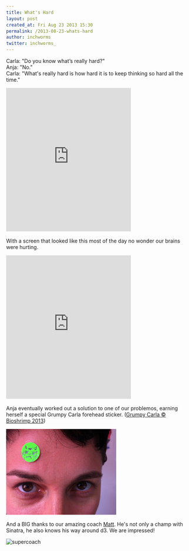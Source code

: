 ```yaml
---
title: What's Hard
layout: post
created_at: Fri Aug 23 2013 15:30
permalink: /2013-08-23-whats-hard
author: inchworms
twitter: inchworms_
---
```


Carla: "Do you know what’s really hard?"</br>
Anja: "No."</br>
Carla: "What's really hard is how hard it is to keep thinking so hard all the time."</br>

<iframe src="http://loopc.am/bioshrimp/loops/headdesking-hard.widget" width="340" height="390" scrolling="no" frameborder="no" allowTransparency="true"></iframe>

With a screen that looked like this most of the day no wonder our brains were hurting.

<iframe src="http://loopc.am/tyranja/loops/15.widget" width="340" height="390" scrolling="no" frameborder="no" allowTransparency="true"></iframe>

Anja eventually worked out a solution to one of our problemos, earning herself a special Grumpy Carla forehead sticker. ([Grumpy Carla © Bioshrimp 2013](http://inchworms.net/images/grumpycarla.jpg))

<img src="/images/anja_sticker.jpg" alt="anja_sticker" style="width: 300px;"/>

And a BIG thanks to our amazing coach [Matt](https://twitter.com/fidothe). He's not only a champ with Sinatra, he also knows his way around d3. We are impressed!

![supercoach](http://weknowgifs.com/wp-content/uploads/2013/05/mexican-soccer-coach-super-saiyan-gif.gif)

